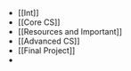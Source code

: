 - [[Int]] 
- [[Core CS]]
- [[Resources and Important]]
- [[Advanced CS]]
- [[Final Project]]
- 





 





